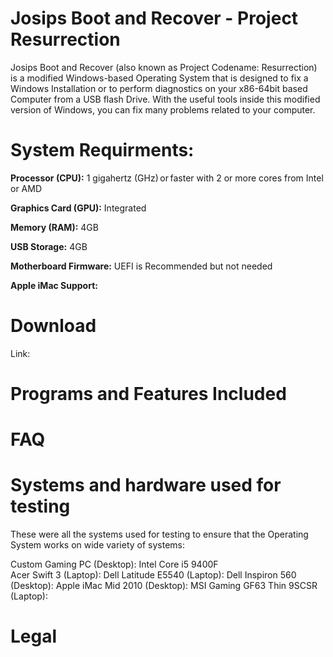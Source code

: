 # Josips Boot and Recover - Project Resurrection

Josips Boot and Recover (also known as Project Codename: Resurrection) is a modified Windows-based Operating System that is designed to fix a Windows Installation or to perform diagnostics on your x86-64bit based Computer from a USB flash Drive. With the useful tools inside this modified version of Windows, you can fix many problems related to your computer. 

# System Requirments:

**Processor (CPU):** 1 gigahertz (GHz) or faster with 2 or more cores from Intel or AMD 

**Graphics Card (GPU):** Integrated

**Memory (RAM):** 4GB 

**USB Storage:** 4GB

**Motherboard Firmware:** UEFI is Recommended but not needed

**Apple iMac Support:** 

# Download

Link:

# Programs and Features Included




# FAQ



# Systems and hardware used for testing

These were all the systems used for testing to ensure that the Operating System works on wide variety of systems:

Custom Gaming PC (Desktop): Intel Core i5 9400F  
Acer Swift 3 (Laptop):
Dell Latitude E5540 (Laptop):
Dell Inspiron 560 (Desktop):
Apple iMac Mid 2010 (Desktop):
MSI Gaming GF63 Thin 9SCSR (Laptop):




# Legal














